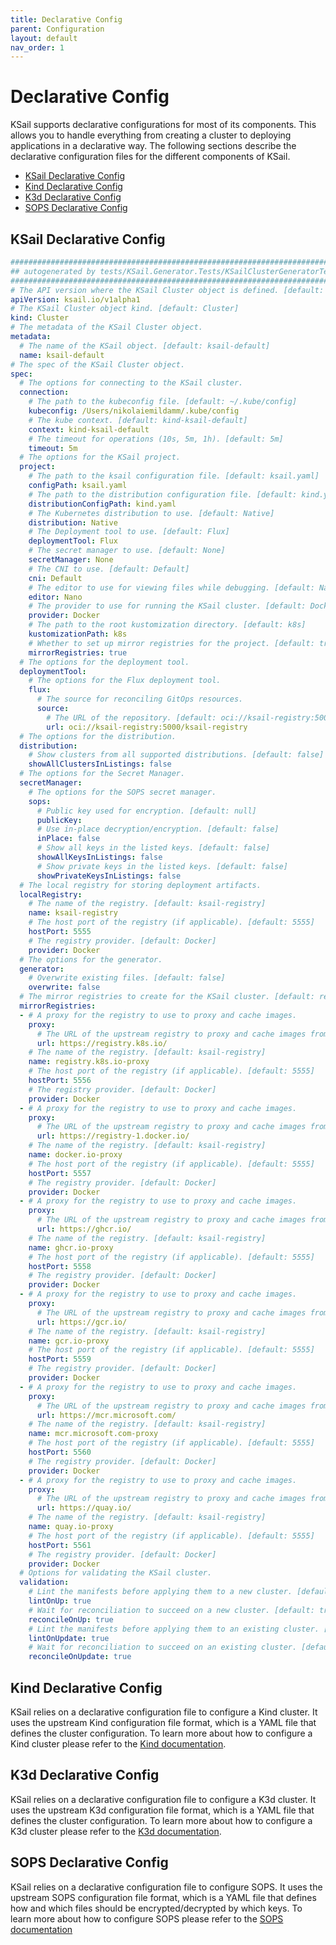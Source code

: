 ```yaml
---
title: Declarative Config
parent: Configuration
layout: default
nav_order: 1
---
```


# Declarative Config

KSail supports declarative configurations for most of its components. This allows you to handle everything from creating a cluster to deploying applications in a declarative way. The following sections describe the declarative configuration files for the different components of KSail.

- [KSail Declarative Config](#ksail-declarative-config)
- [Kind Declarative Config](#kind-declarative-config)
- [K3d Declarative Config](#k3d-declarative-config)
- [SOPS Declarative Config](#sops-declarative-config)

## KSail Declarative Config

```yaml
###################################################################################################
## autogenerated by tests/KSail.Generator.Tests/KSailClusterGeneratorTests/GenerateAsyncTests.cs ##
###################################################################################################
# The API version where the KSail Cluster object is defined. [default: ksail.io/v1alpha1]
apiVersion: ksail.io/v1alpha1
# The KSail Cluster object kind. [default: Cluster]
kind: Cluster
# The metadata of the KSail Cluster object.
metadata:
  # The name of the KSail object. [default: ksail-default]
  name: ksail-default
# The spec of the KSail Cluster object.
spec:
  # The options for connecting to the KSail cluster.
  connection:
    # The path to the kubeconfig file. [default: ~/.kube/config]
    kubeconfig: /Users/nikolaiemildamm/.kube/config
    # The kube context. [default: kind-ksail-default]
    context: kind-ksail-default
    # The timeout for operations (10s, 5m, 1h). [default: 5m]
    timeout: 5m
  # The options for the KSail project.
  project:
    # The path to the ksail configuration file. [default: ksail.yaml]
    configPath: ksail.yaml
    # The path to the distribution configuration file. [default: kind.yaml]
    distributionConfigPath: kind.yaml
    # The Kubernetes distribution to use. [default: Native]
    distribution: Native
    # The Deployment tool to use. [default: Flux]
    deploymentTool: Flux
    # The secret manager to use. [default: None]
    secretManager: None
    # The CNI to use. [default: Default]
    cni: Default
    # The editor to use for viewing files while debugging. [default: Nano]
    editor: Nano
    # The provider to use for running the KSail cluster. [default: Docker]
    provider: Docker
    # The path to the root kustomization directory. [default: k8s]
    kustomizationPath: k8s
    # Whether to set up mirror registries for the project. [default: true]
    mirrorRegistries: true
  # The options for the deployment tool.
  deploymentTool:
    # The options for the Flux deployment tool.
    flux:
      # The source for reconciling GitOps resources.
      source:
        # The URL of the repository. [default: oci://ksail-registry:5000/ksail-registry]
        url: oci://ksail-registry:5000/ksail-registry
  # The options for the distribution.
  distribution:
    # Show clusters from all supported distributions. [default: false]
    showAllClustersInListings: false
  # The options for the Secret Manager.
  secretManager:
    # The options for the SOPS secret manager.
    sops:
      # Public key used for encryption. [default: null]
      publicKey: 
      # Use in-place decryption/encryption. [default: false]
      inPlace: false
      # Show all keys in the listed keys. [default: false]
      showAllKeysInListings: false
      # Show private keys in the listed keys. [default: false]
      showPrivateKeysInListings: false
  # The local registry for storing deployment artifacts.
  localRegistry:
    # The name of the registry. [default: ksail-registry]
    name: ksail-registry
    # The host port of the registry (if applicable). [default: 5555]
    hostPort: 5555
    # The registry provider. [default: Docker]
    provider: Docker
  # The options for the generator.
  generator:
    # Overwrite existing files. [default: false]
    overwrite: false
  # The mirror registries to create for the KSail cluster. [default: registry.k8s.io-proxy, docker.io-proxy, ghcr.io-proxy, gcr.io-proxy, mcr.microsoft.com-proxy, quay.io-proxy]
  mirrorRegistries:
  - # A proxy for the registry to use to proxy and cache images.
    proxy:
      # The URL of the upstream registry to proxy and cache images from. [default: https://registry-1.docker.io]
      url: https://registry.k8s.io/
    # The name of the registry. [default: ksail-registry]
    name: registry.k8s.io-proxy
    # The host port of the registry (if applicable). [default: 5555]
    hostPort: 5556
    # The registry provider. [default: Docker]
    provider: Docker
  - # A proxy for the registry to use to proxy and cache images.
    proxy:
      # The URL of the upstream registry to proxy and cache images from. [default: https://registry-1.docker.io]
      url: https://registry-1.docker.io/
    # The name of the registry. [default: ksail-registry]
    name: docker.io-proxy
    # The host port of the registry (if applicable). [default: 5555]
    hostPort: 5557
    # The registry provider. [default: Docker]
    provider: Docker
  - # A proxy for the registry to use to proxy and cache images.
    proxy:
      # The URL of the upstream registry to proxy and cache images from. [default: https://registry-1.docker.io]
      url: https://ghcr.io/
    # The name of the registry. [default: ksail-registry]
    name: ghcr.io-proxy
    # The host port of the registry (if applicable). [default: 5555]
    hostPort: 5558
    # The registry provider. [default: Docker]
    provider: Docker
  - # A proxy for the registry to use to proxy and cache images.
    proxy:
      # The URL of the upstream registry to proxy and cache images from. [default: https://registry-1.docker.io]
      url: https://gcr.io/
    # The name of the registry. [default: ksail-registry]
    name: gcr.io-proxy
    # The host port of the registry (if applicable). [default: 5555]
    hostPort: 5559
    # The registry provider. [default: Docker]
    provider: Docker
  - # A proxy for the registry to use to proxy and cache images.
    proxy:
      # The URL of the upstream registry to proxy and cache images from. [default: https://registry-1.docker.io]
      url: https://mcr.microsoft.com/
    # The name of the registry. [default: ksail-registry]
    name: mcr.microsoft.com-proxy
    # The host port of the registry (if applicable). [default: 5555]
    hostPort: 5560
    # The registry provider. [default: Docker]
    provider: Docker
  - # A proxy for the registry to use to proxy and cache images.
    proxy:
      # The URL of the upstream registry to proxy and cache images from. [default: https://registry-1.docker.io]
      url: https://quay.io/
    # The name of the registry. [default: ksail-registry]
    name: quay.io-proxy
    # The host port of the registry (if applicable). [default: 5555]
    hostPort: 5561
    # The registry provider. [default: Docker]
    provider: Docker
  # Options for validating the KSail cluster.
  validation:
    # Lint the manifests before applying them to a new cluster. [default: true]
    lintOnUp: true
    # Wait for reconciliation to succeed on a new cluster. [default: true]
    reconcileOnUp: true
    # Lint the manifests before applying them to an existing cluster. [default: true]
    lintOnUpdate: true
    # Wait for reconciliation to succeed on an existing cluster. [default: true]
    reconcileOnUpdate: true
```

## Kind Declarative Config

KSail relies on a declarative configuration file to configure a Kind cluster. It uses the upstream Kind configuration file format, which is a YAML file that defines the cluster configuration. To learn more about how to configure a Kind cluster please refer to the [Kind documentation](https://kind.sigs.k8s.io/docs/user/configuration/).

## K3d Declarative Config

KSail relies on a declarative configuration file to configure a K3d cluster. It uses the upstream K3d configuration file format, which is a YAML file that defines the cluster configuration. To learn more about how to configure a K3d cluster please refer to the [K3d documentation](https://k3d.io/stable/usage/configfile/).

## SOPS Declarative Config

KSail relies on a declarative configuration file to configure SOPS. It uses the upstream SOPS configuration file format, which is a YAML file that defines how and which files should be encrypted/decrypted by which keys. To learn more about how to configure SOPS please refer to the [SOPS documentation](https://getsops.io/docs/#using-sopsyaml-conf-to-select-kms-pgp-and-age-for-new-files)
